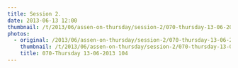```yaml
---
title: Session 2.
date: 2013-06-13 12:00
thumbnail: /t/2013/06/assen-on-thursday/session-2/070-thursday-13-06-2013-104.jpg
photos:
  - original: /2013/06/assen-on-thursday/session-2/070-thursday-13-06-2013-104.jpg
    thumbnail: /t/2013/06/assen-on-thursday/session-2/070-thursday-13-06-2013-104.jpg
    title: 070-Thursday 13-06-2013 104
---
```

